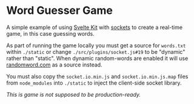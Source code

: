# Word Guesser Game

A simple example of using [Svelte Kit](https://kit.svelte.dev) with [sockets](https://socket.io) to create a real-time game, in this case guessing words.

As part of running the game locally you must get a source for `words.txt` within `./static` or change `./src/plugins/socket.js#19` to be "dynamic" rather than "static". When dynamic random-words are enabled it will use [randomword.com](https://randomword.com/) as a source instead.

You must also copy the `socket.io.min.js` and `socket.io.min.js.map` files from `node_modules` into `./static` to inject the client-side socket library.

_This is game is not supposed to be production-ready._
